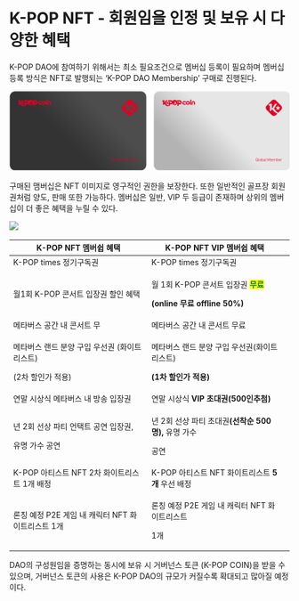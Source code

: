 # K-POP NFT - 회원임을 인정 및 보유 시 다양한 혜택

&#x20;K-POP DAO에 참여하기 위해서는 최소 필요조건으로 멤버십 등록이 필요하며 멤버십 등록 방식은 NFT로 발행되는 ‘K-POP DAO Membership’ 구매로 진행된다.



![이미지 (예시)](<../../../../../.gitbook/assets/image (3).png>)

&#x20;구매된 맴버십은 NFT 이미지로 영구적인 권한을 보장한다. 또한 일반적인 골프장 회원권처럼 양도, 판매 또한 가능하다. 멤버십은 일반, VIP 두 등급이 존재하며 상위의 멤버십이 더 좋은 혜택을 누릴 수 있다.



![](../../../../../.gitbook/assets/kpop삽도006.png)





| K-POP NFT 멤버쉽 혜택                                    | K-POP NFT VIP 멤버쉽 혜택                                                                                                                    |   |
| --------------------------------------------------- | --------------------------------------------------------------------------------------------------------------------------------------- | - |
| K-POP times 정기구독권                                   |     K-POP times 정기구독권                                                                                                                   |   |
| 월1회 K-POP 콘서트 입장권 할인 혜택                             | <p>    월 1회 K-POP 콘서트 입장권 <mark style="color:green;"><strong>무료</strong></mark></p><p>     <strong>(online 무료 offline 50%)</strong></p> |   |
| 메타버스 공간 내 콘서트 무                                     |     메타버스 공간 내 콘서트 무료                                                                                                                    |   |
| <p>메타버스 랜드 분양 구입 우선권 (화이트리스트)</p><p>(2차 할인가 적용)</p> | <p>   메타버스 랜드 분양 구입 우선권(화이트리스트)</p><p>   <strong>(1차 할인가 적용)</strong></p>                                                               |   |
| 연말 시상식 메타버스 내 방송 입장권                                |    연말 시상식 **VIP 초대권(500인추첨)**                                                                                                           |   |
| <p>년 2회 선상 파티 언택트 공연 입장권,</p><p>유명 가수 공연</p>        | <p>   년 2회 선상 파티 초대권<strong>(선착순 500명),</strong> 유명 가수 </p><p>   공연</p>                                                                 |   |
| K-POP 아티스트 NFT 2차 화이트리스트 1개 배정                      |    K-POP 아티스트 NFT 화이트리스트 **5개** 우선 배정                                                                                                   |   |
| 론칭 예정 P2E 게임 내 캐릭터 NFT 화이트리스트 1개                    | <p>  론칭 예정 P2E 게임 내 캐릭터 NFT 화이트리스트</p><p>  1개</p>                                                                                       |   |



&#x20;DAO의 구성원임을 증명하는 동시에 보유 시 거버넌스 토큰 (K-POP COIN)을 받을 수 있으며, 거버넌스 토큰의 사용은 K-POP DAO의 규모가 커질수록 확대되고 많아질 예정이다.
